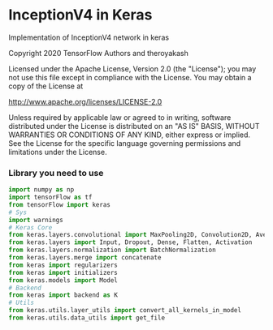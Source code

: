 # InceptionV4 in Keras

Implementation of InceptionV4 network in keras


Copyright 2020 TensorFlow Authors and theroyakash

Licensed under the Apache License, Version 2.0 (the "License");
you may not use this file except in compliance with the License.
You may obtain a copy of the License at

   http://www.apache.org/licenses/LICENSE-2.0

Unless required by applicable law or agreed to in writing, software
distributed under the License is distributed on an "AS IS" BASIS,
WITHOUT WARRANTIES OR CONDITIONS OF ANY KIND, either express or implied.
See the License for the specific language governing permissions and
limitations under the License.

### Library you need to use
```python
import numpy as np
import tensorFlow as tf
from tensorFlow import keras
# Sys
import warnings
# Keras Core
from keras.layers.convolutional import MaxPooling2D, Convolution2D, AveragePooling2D
from keras.layers import Input, Dropout, Dense, Flatten, Activation
from keras.layers.normalization import BatchNormalization
from keras.layers.merge import concatenate
from keras import regularizers
from keras import initializers
from keras.models import Model
# Backend
from keras import backend as K
# Utils
from keras.utils.layer_utils import convert_all_kernels_in_model
from keras.utils.data_utils import get_file
```
